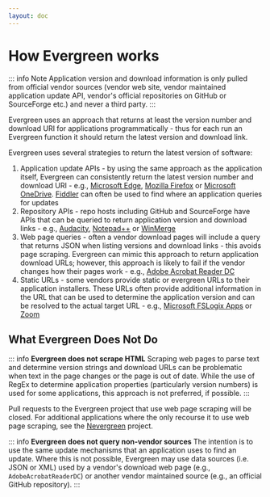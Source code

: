 ```yaml
---
layout: doc
---
```

# How Evergreen works

::: info Note
Application version and download information is only pulled from official vendor sources (vendor web site, vendor maintained application update API, vendor's official repositories on GitHub or SourceForge etc.) and never a third party.
:::

Evergreen uses an approach that returns at least the version number and download URI for applications programmatically - thus for each run an Evergreen function it should return the latest version and download link.

Evergreen uses several strategies to return the latest version of software:

1. Application update APIs - by using the same approach as the application itself, Evergreen can consistently return the latest version number and download URI - e.g., [Microsoft Edge](https://github.com/eucpilots/evergreen-module/Evergreen/Public/Get-MicrosoftEdge.ps1), [Mozilla Firefox](https://github.com/eucpilots/evergreen-module/Evergreen/Apps/Get-MozillaFirefox.ps1) or [Microsoft OneDrive](https://github.com/eucpilots/evergreen-module/Evergreen/Apps/Get-MicrosoftOneDrive.ps1). [Fiddler](https://www.telerik.com/fiddler) can often be used to find where an application queries for updates
2. Repository APIs - repo hosts including GitHub and SourceForge have APIs that can be queried to return application version and download links - e.g., [Audacity](https://github.com/eucpilots/evergreen-module/Evergreen/Apps/Get-Audacity.ps1), [Notepad++](https://github.com/eucpilots/evergreen-module/Evergreen/Apps/Get-NotepadPlusPlus.ps1) or [WinMerge](https://github.com/eucpilots/evergreen-module/Evergreen/Apps/Get-WinMerge.ps1)
3. Web page queries - often a vendor download pages will include a query that returns JSON when listing versions and download links - this avoids page scraping. Evergreen can mimic this approach to return application download URLs; however, this approach is likely to fail if the vendor changes how their pages work - e.g., [Adobe Acrobat Reader DC](https://github.com/eucpilots/evergreen-module/Evergreen/Apps/Get-AdobeAcrobatReaderDC.ps1)
4. Static URLs - some vendors provide static or evergreen URLs to their application installers. These URLs often provide additional information in the URL that can be used to determine the application version and can be resolved to the actual target URL - e.g., [Microsoft FSLogix Apps](https://github.com/eucpilots/evergreen-module/Evergreen/Apps/Get-MicrosoftFSLogixApps.ps1) or [Zoom](https://github.com/eucpilots/evergreen-module/Evergreen/Apps/Get-Zoom.ps1)

## What Evergreen Does Not Do

::: info **Evergreen does not scrape HTML**
Scraping web pages to parse text and determine version strings and download URLs can be problematic when text in the page changes or the page is out of date. While the use of RegEx to determine application properties (particularly version numbers) is used for some applications, this approach is not preferred, if possible.
:::

Pull requests to the Evergreen project that use web page scraping will be closed. For additional applications where the only recourse it to use web page scraping, see the [Nevergreen](https://github.com/DanGough/Nevergreen) project.

::: info **Evergreen does not query non-vendor sources**
The intention is to use the same update mechanisms that an application uses to find an update. Where this is not possible, Evergreen may use data sources (i.e. JSON or XML) used by a vendor's download web page (e.g., `AdobeAcrobatReaderDC`) or another vendor maintained source (e.g., an official GitHub repository).
:::
